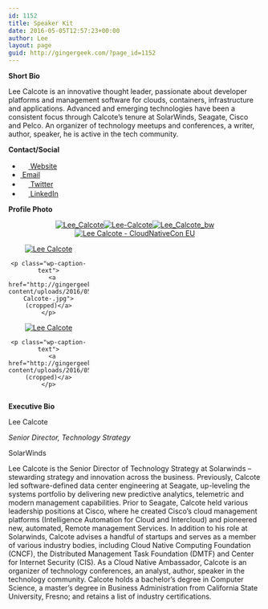 ```yaml
---
id: 1152
title: Speaker Kit
date: 2016-05-05T12:57:23+00:00
author: Lee
layout: page
guid: http://gingergeek.com/?page_id=1152
---
```

**Short Bio**

Lee Calcote is an innovative thought leader, passionate about developer platforms and management software for clouds, containers, infrastructure and applications. Advanced and emerging technologies have been a consistent focus through Calcote’s tenure at SolarWinds, Seagate, Cisco and Pelco. An organizer of technology meetups and conferences, a writer, author, speaker, he is active in the tech community.

**Contact/Social**

<ul style="white-space: nowrap;">
  <li>
    <a href="http://gingergeek.com/" rel="nofollow"><img class="align none" src="http://gingergeek.com/wp-content/themes/iblog-2/favicon.ico" alt="" width="16" height="16" /> Website</a>
  </li>
  <li>
    <a href="mailto:leecalcote@gmail.com"><img class="align none" src="https://i2.wp.com/gingergeek.com/wp-content/uploads/2009/02/email.png?resize=16%2C16" alt="" data-recalc-dims="1" /> Email</a>
  </li>
  <li>
    <a href="http://www.twitter.com/lcalcote" target="_blank" rel="nofollow"><img class="alignnone" src="http://twitter.com/favicon.ico" alt="" width="16" height="16" /> Twitter</a>
  </li>
  <li>
    <a title="Join my LinkedIn network" href="http://www.linkedin.com/in/leecalcote" target="_blank" rel="nofollow"><img class="align none" src="http://www.linkedin.com/favicon.ico" alt="" width="16" height="16" /> LinkedIn</a>
  </li>
</ul>

**Profile Photo**

<div style="float: left; text-align: center;">
  <a href="https://i0.wp.com/gingergeek.com/wp-content/uploads/2009/02/Lee_Calcote.jpg"><img class="size-thumbnail wp-image-1043 alignleft" src="https://i0.wp.com/gingergeek.com/wp-content/uploads/2009/02/Lee_Calcote.jpg?resize=150%2C150" alt="Lee_Calcote" srcset="https://i0.wp.com/gingergeek.com/wp-content/uploads/2009/02/Lee_Calcote.jpg?resize=150%2C150 150w, https://i0.wp.com/gingergeek.com/wp-content/uploads/2009/02/Lee_Calcote.jpg?resize=300%2C298 300w, https://i0.wp.com/gingergeek.com/wp-content/uploads/2009/02/Lee_Calcote.jpg?resize=144%2C144 144w, https://i0.wp.com/gingergeek.com/wp-content/uploads/2009/02/Lee_Calcote.jpg?w=372 372w" sizes="(max-width: 150px) 100vw, 150px" data-recalc-dims="1" /></a><a href="https://i1.wp.com/gingergeek.com/wp-content/uploads/2016/05/Lee-Calcote.jpg"><img class="size-thumbnail wp-image-1154 alignleft" src="https://i1.wp.com/gingergeek.com/wp-content/uploads/2016/05/Lee-Calcote.jpg?resize=125%2C150" alt="Lee-Calcote" data-recalc-dims="1" /></a><a href="https://i0.wp.com/gingergeek.com/wp-content/uploads/2016/05/Lee_Calcote_bw.jpg"><img class="wp-image-1157 size-thumbnail alignleft" src="https://i0.wp.com/gingergeek.com/wp-content/uploads/2016/05/Lee_Calcote_bw.jpg?resize=150%2C150" alt="Lee_Calcote_bw" srcset="https://i0.wp.com/gingergeek.com/wp-content/uploads/2016/05/Lee_Calcote_bw.jpg?resize=150%2C150 150w, https://i0.wp.com/gingergeek.com/wp-content/uploads/2016/05/Lee_Calcote_bw.jpg?resize=144%2C144 144w" sizes="(max-width: 150px) 100vw, 150px" data-recalc-dims="1" /></a><a href="https://i1.wp.com/gingergeek.com/wp-content/uploads/2016/05/Lee-Calcote-CloudNativeCon-EU.jpg"><img class="alignleft wp-image-1765 size-thumbnail" title="Lee Calcote" src="https://i1.wp.com/gingergeek.com/wp-content/uploads/2016/05/Lee-Calcote-CloudNativeCon-EU-150x150.jpg?resize=150%2C150" alt="Lee Calcote - CloudNativeCon EU" data-id="1765" srcset="https://i1.wp.com/gingergeek.com/wp-content/uploads/2016/05/Lee-Calcote-CloudNativeCon-EU.jpg?resize=150%2C150 150w, https://i1.wp.com/gingergeek.com/wp-content/uploads/2016/05/Lee-Calcote-CloudNativeCon-EU.jpg?zoom=2&resize=150%2C150 300w, https://i1.wp.com/gingergeek.com/wp-content/uploads/2016/05/Lee-Calcote-CloudNativeCon-EU.jpg?zoom=3&resize=150%2C150 450w" sizes="(max-width: 150px) 100vw, 150px" data-recalc-dims="1" /></a></p> 
  
  <div id="attachment_1666" style="width: 160px" class="wp-caption alignleft">
    <a href="https://i1.wp.com/github.com/leecalcote/talks/raw/gh-pages/img/Lee%20Calcote%20-%20All%20Things%20Open.jpg?ssl=1"><img class="wp-image-1666 size-thumbnail" title="Lee Calcote" src="https://i1.wp.com/gingergeek.com/wp-content/uploads/2016/05/Lee-Calcote-.jpg?resize=150%2C150" alt="Lee Calcote" data-id="1666" srcset="https://i1.wp.com/gingergeek.com/wp-content/uploads/2016/05/Lee-Calcote-.jpg?resize=150%2C150 150w, https://i1.wp.com/gingergeek.com/wp-content/uploads/2016/05/Lee-Calcote-.jpg?zoom=2&resize=150%2C150 300w" sizes="(max-width: 150px) 100vw, 150px" data-recalc-dims="1" /></a>
    
    <p class="wp-caption-text">
      <a href="http://gingergeek.com/wp-content/uploads/2016/05/Lee-Calcote-.jpg">(cropped)</a>
    </p>
  </div>
  
  <div id="attachment_1667" style="width: 160px" class="wp-caption alignleft">
    <a href="https://i0.wp.com/calcotestudios.com/Lee%20Calcote%20-%20CloudNativeDay.jpg"><img class="wp-image-1667 size-thumbnail" title="Lee Calcote" src="https://i0.wp.com/gingergeek.com/wp-content/uploads/2016/05/Lee-Calcote-CloudNativeDay.jpg?resize=150%2C150" alt="Lee Calcote" data-id="1667" data-recalc-dims="1" /></a>
    
    <p class="wp-caption-text">
      <a href="http://gingergeek.com/wp-content/uploads/2016/05/Lee_Calcote.jpeg">(cropped)</a>
    </p>
  </div>
</div>

<div style="clear: both;">
</div>

**Executive Bio**
  
Lee Calcote
  
_Senior Director, Technology Strategy_
  
SolarWinds

Lee Calcote is the Senior Director of Technology Strategy at Solarwinds – stewarding strategy and innovation across the business. Previously, Calcote led software-defined data center engineering at Seagate, up-leveling the systems portfolio by delivering new predictive analytics, telemetric and modern management capabilities. Prior to Seagate, Calcote held various leadership positions at Cisco, where he created Cisco’s cloud management platforms (Intelligence Automation for Cloud and Intercloud) and pioneered new, automated, Remote management Services. In addition to his role at Solarwinds, Calcote advises a handful of startups and serves as a member of various industry bodies, including Cloud Native Computing Foundation (CNCF), the Distributed Management Task Foundation (DMTF) and Center for Internet Security (CIS). As a Cloud Native Ambassador, Calcote is an organizer of technology conferences, an analyst, author, speaker in the technology community. Calcote holds a bachelor’s degree in Computer Science, a master’s degree in Business Administration from California State University, Fresno; and retains a list of industry certifications.